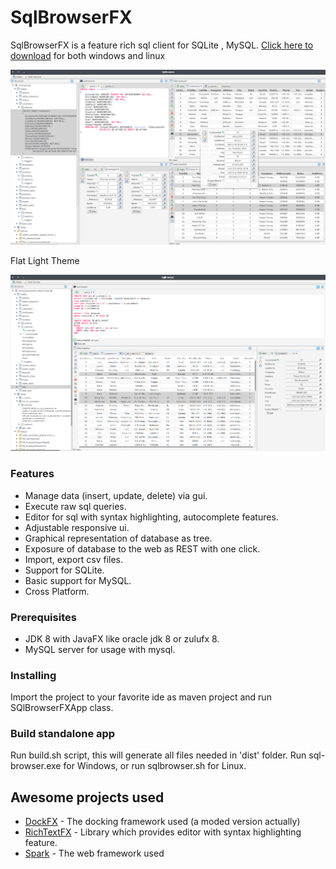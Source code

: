 # SqlBrowserFX

SqlBrowserFX is a feature rich sql client for SQLite , MySQL.
[Click here to download](https://gitlab.com/Paris_Kolovos/sqlbrowser/raw/development/builds/sqlbrowserfx-latest.tar.gz) for both windows and linux 

![](images/sqlbrowserfx.png)

Flat Light Theme

![](images/sqlbrowserfx2.png)

### Features

* Manage data (insert, update, delete) via gui.
* Execute raw sql queries.
* Editor for sql with syntax highlighting, autocomplete features.
* Adjustable responsive ui.
* Graphical representation of database as tree.
* Exposure of database to the web as REST with one click.
* Import, export csv files.
* Support for SQLite.
* Basic support for MySQL.
* Cross Platform.


### Prerequisites

* JDK 8 with JavaFX like oracle jdk 8 or zulufx 8.
* MySQL server for usage with mysql.

### Installing

Import the project to your favorite ide as maven project and run SQlBrowserFXApp class.


### Build standalone app

Run build.sh script, this will generate all files needed in 'dist' folder.
Run sql-browser.exe for Windows, or run sqlbrowser.sh for Linux.


## Awesome projects used

* [DockFX](https://github.com/RobertBColton/DockFX) - The docking framework used (a moded version actually)
* [RichTextFΧ](https://github.com/FXMisc/RichTextFX) - Library which provides editor with syntax highlighting feature.
* [Spark](https://github.com/perwendel/spark)  - The web framework used





